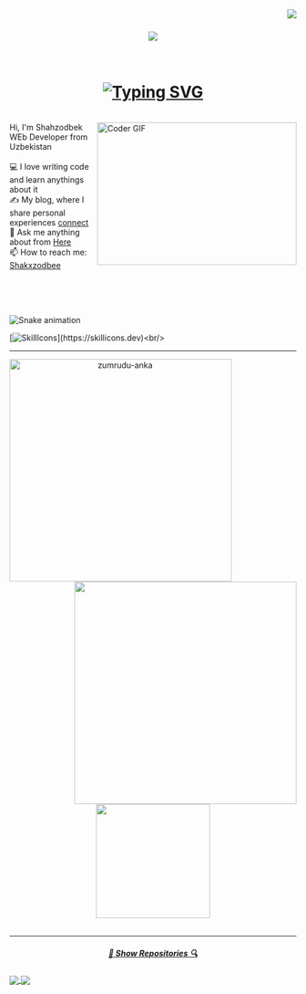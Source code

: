 <img align="right" src="https://visitor-badge.laobi.icu/badge?page_id=Shakxzodbee">

<h1 align="center">
  <a href="https://git.io/typing-svg">
    <img src="https://readme-typing-svg.herokuapp.com/?lines=Hello,+There!+👋;This+is+Shahzodbek👨‍💻&center=true&size=30">
  </a>
  <br>
</br>
  <h1 align="center">
      <a href="https://git.io/typing-svg"><img src="https://readme-typing-svg.herokuapp.com?font=Fira+Code&size=24&pause=1000&color=ffd700&background=6DFF5700&width=435&lines=Web+Frontend+Developer++++++Junior+%F0%9F%92%BB" alt="Typing SVG" /></a>

  </h1>

<br>
<img align="right" alt="Coder GIF" height=250 width=350 src="https://cdn.dribbble.com/users/730703/screenshots/6581243/avento.gif" />
  Hi, I'm Shahzodbek WEb Developer from Uzbekistan
  <br>
  <br>
  💻 I love writing code and learn anythings about it
  <br>
  ✍️ My blog, where I share personal experiences <a href="https://t.me/Shakxzodbek">connect</a>
  <br>
  💬 Ask me anything about from <a href="https://github.com/mabrur-h/Shakxzodbee/issues" title="Issues">Here</a>
  <br>
  📫 How to reach me: <a href="mailto: Bakhodirovichshakhzodbek@gmail.com">Shakxzodbee</a>
<br/>
<br/>
  <br>
</p>
<br/>

![Snake animation](https://github.com/thepiyushmalhotra/thepiyushmalhotra/blob/output/github-contribution-grid-snake.svg)

[![SkillIcons](https://skillicons.dev/icons?i=html,css,bootstrap,sass,js,nodejs,tailwind,figma,react,git,github,ps,vercel,vscode,)](https://skillicons.dev)<br/>
<hr>
<p align=center>
  <div align=center>
    <a href="https://github.com/denvercoder1/github-readme-streak-stats" title="Go to Source">
      <img align="left" width=390 src="https://github-readme-streak-stats.herokuapp.com/?user=Shakxzodbee&theme=react&border=61dafb&hide_border=true" alt="zumrudu-anka" />
    </a>
    <a href="https://github.com/anuraghazra/github-readme-stats" title="Go to Source">
      <img align="right" width=390 src="https://github-readme-stats.vercel.app/api?username=Shakxzodbee&show_icons=true&theme=react&border_color=61dafb&hide_border=true" />
    </a>
  </div>
  <br><br><br><br><br><br><br><br><br>
<div align="center">
  <a href="https://github.com/Shakxzodbee/convoychat">
  <img height=200 align="center" src="https://github-readme-stats.vercel.app/api/top-langs?username=SHakxzodbee&layout=compact&langs_count=8&card_width=320" />
</a>
</div>

  <br>
</p>

<hr>
<h5 align="center">
  <a href="https://github.com/Shakxzodbee?tab=repositories" title="Show Repositories">🔎 Show Repositories 🔍</a>
</h5>

<a href="https://github.com/anuraghazra/github-readme-stats">
  <img align="center" src="https://github-readme-stats.vercel.app/api/pin/?username=anuraghazra&repo=github-readme-stats" />
</a>
<a href="https://github.com/anuraghazra/convoychat">
  <img align="center" src="https://github-readme-stats.vercel.app/api/pin/?username=anuraghazra&repo=convoychat" />
</a>
